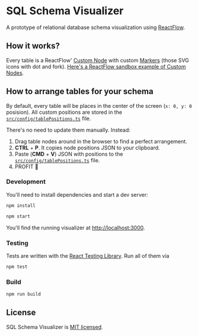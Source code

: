 # SQL Schema Visualizer

A prototype of relational database schema visualization using [ReactFlow](https://reactflow.dev/).

## How it works?

Every table is a ReactFlow' [Custom Node](https://reactflow.dev/docs/guides/custom-nodes/) with custom [Markers](https://reactflow.dev/docs/examples/edges/markers/) (those SVG icons with dot and fork). [Here's a ReactFlow sandbox example of Custom Nodes](https://github.com/wbkd/react-flow-example-apps/tree/main/reactflow-create-react-app).

## How to arrange tables for your schema

By default, every table will be places in the center of the screen (`x: 0, y: 0` posision). All custom positions are stored in the [`src/config/tablePositions.ts`](https://github.com/sqlhabit/sql_schema_visualizer/blob/main/src/config/tablePositions.ts) file.

There's no need to update them manually. Instead:

1. Drag table nodes around in the browser to find a perfect arrangement.
2. **CTRL** + **P**. It copies node positions JSON to your clipboard.
3. Paste (**CMD** + **V**) JSON with positions to the [`src/config/tablePositions.ts`](https://github.com/sqlhabit/sql_schema_visualizer/blob/main/src/config/tablePositions.ts) file.
4. PROFIT :beers:

### Development

You'll need to install dependencies and start a dev server:

```sh
npm install

npm start
```

You'll find the running visualizer at [http://localhost:3000](http://localhost:3000).

### Testing

Tests are written with the [React Testing Library](https://testing-library.com/docs/react-testing-library/example-intro). Run all of them via


```sh
npm test
```

### Build

```sh
npm run build
```


## License

SQL Schema Visualizer is [MIT licensed](/blob/main/LICENSE).
